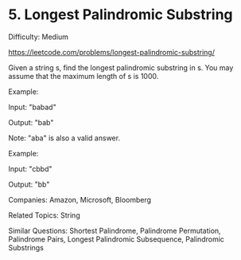 # 5. Longest Palindromic Substring

Difficulty: Medium

https://leetcode.com/problems/longest-palindromic-substring/

Given a string s, find the longest palindromic substring in s. You may assume that the maximum length of s is 1000.

Example:

Input: "babad"

Output: "bab"

Note: "aba" is also a valid answer.

Example:

Input: "cbbd"

Output: "bb"

Companies: Amazon, Microsoft, Bloomberg

Related Topics: String

Similar Questions: Shortest Palindrome, Palindrome Permutation, Palindrome Pairs, Longest Palindromic Subsequence, Palindromic Substrings
